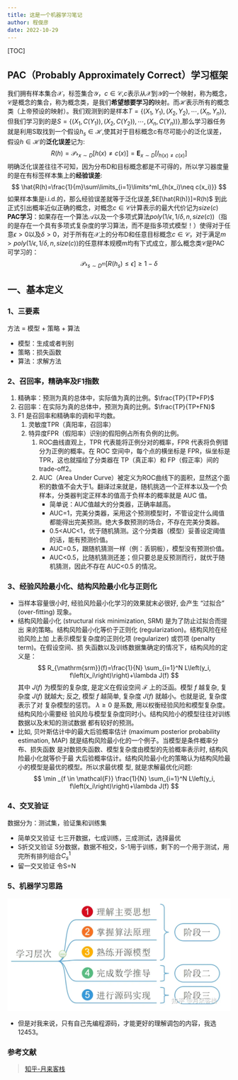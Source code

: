 ```yaml
---
title: 这是一个机器学习笔记
author: 程俊彦
date: 2022-10-29
---
```

[TOC]
## PAC（Probably Approximately Correct）学习框架

我们拥有样本集合$\mathcal{X}$，标签集合$\mathcal{Y}$，$c\in\mathcal{C}$,$c$表示从$\mathcal{X}$到$\mathcal{Y}$的一个映射，称为概念，$\mathcal{C}$是概念的集合，称为概念类，是我们**希望想要学习的**映射。而$\mathcal{H}$表示所有的概念类（上帝预设的映射）。我们观测到的是样本$T=\left\{(X_1,Y_1),(X_2,Y_2),\cdots,(X_n,Y_n)\right\}$,但我们学习到的是$S=\left\{(X_1,C(Y_1)),(X_2,C(Y_2)),\cdots,(X_n,C(Y_n))\right\}$,那么学习器任务就是利用S取找到一个假设$h_s\in\mathcal{H}$,使其对于目标概念c有尽可能小的泛化误差，假设$h\in\mathcal{H}$的**泛化误差**记为:
$$R(h)=\mathcal{Pr}_{x\sim D}[h(x)\neq c(x)]=\mathbf{E}_{x\sim D}[I_{h(x)\neq c(x)}]$$
明确泛化误差往往不可知，因为分布D和目标概念都是不可得的，所以学习器度量的是在有标签样本集上的**经验误差**:
$$
\hat{R(h)=\frac{1}{m}\sum\limits_{i=1}\limits^mI_{h(x_i)\neq c(x_i)}}
$$
如果样本集是i.i.d.的，那么经验误差就等于泛化误差,$E[\hat{R(h)}]=R(h)$
到此正式引出概率近似正确的概念，对概念$c\in\mathcal{C}$计算表示的最大代价记为$size(c)$
**PAC学习**：如果存在一个算法$\mathcal{A}$以及一个多项式算法$pol
y(1/\epsilon, 1/\delta, n, size(c))$（指的是存在一个具有多项式复杂度的学习算法，而不是指多项式模型！）使得对于任意$\epsilon >0$以及$\delta >0$，对于所有在$\mathcal{X}$上的分布D和任意目标概念$c\in\mathcal{C}$，对于满足$m>poly(1/\epsilon, 1/\delta, n, size(c))$的任意样本规模m均有下式成立，那么概念类$\mathcal{C}$是PAC可学习的：
$$
\mathcal{Pr}_{s\sim D^m}[R(h_s)\leq \epsilon]\geq 1-\delta
$$

## 一、基本定义
### 1、三要素

方法 = 模型 + 策略 + 算法 
- 模型：生成或者判别
- 策略：损失函数
- 算法：求解方法
### 2、召回率，精确率及F1指数

1. 精确率：预测为真的总体中，实际值为真的比例。$\frac{TP}{TP+FP}$
2. 召回率：在实际为真的总体中，预测为真的比例。$\frac{TP}{TP+FN}$ 
3. F1 是召回率和精确率的调和平均数。
    1. 灵敏度TPR（真阳率，召回率）
    2. 特异度FPR（假阳率）识别的假阳例占所有负例的比例。
        1. ROC曲线直观上，TPR 代表能将正例分对的概率，FPR 代表将负例错分为正例的概率。在 ROC 空间中，每个点的横坐标是 FPR，纵坐标是 TPR，这也就描绘了分类器在 TP（真正率）和 FP（假正率）间的 trade-off2。
        2. AUC（Area Under Curve）被定义为ROC曲线下的面积，显然这个面积的数值不会大于1。翻译过来就是，随机挑选一个正样本以及一个负样本，分类器判定正样本的值高于负样本的概率就是 AUC 值。
           - 简单说：AUC值越大的分类器，正确率越高。
           - AUC=1，完美分类器，采用这个预测模型时，不管设定什么阈值都能得出完美预测。绝大多数预测的场合，不存在完美分类器。
           - 0.5<AUC<1，优于随机猜测。这个分类器（模型）妥善设定阈值的话，能有预测价值。
           - AUC=0.5，跟随机猜测一样（例：丢铜板），模型没有预测价值。
           - AUC<0.5，比随机猜测还差；但只要总是反预测而行，就优于随机猜测，因此不存在 AUC<0.5 的情况。
### 3、经验风险最小化、结构风险最小化与正则化

- 当样本容量很小时, 经验风险最小化学习的效果就末必很好, 会产生 “过拟合” (over-fitting) 现象。  
- 结构风险最小化 (structural risk minimization, SRM) 是为了防止过拟合而提出 来的策略。结构风险最小化等价于正则化 (regularization)。结构风险在经验风险上加 上表示模型复杂度的正则化项 (regularizer) 或罚项 (penalty term)。在假设空间、损 失函数以及训练数据集确定的情况下，结构风险的定义是：
$$
R_{\mathrm{srm}}(f)=\frac{1}{N} \sum_{i=1}^N L\left(y_i, f\left(x_i\right)\right)+\lambda J(f)
$$
其中 $J(f)$ 为模型的复杂度, 是定义在假设空间 $\mathcal{F}$ 上的泛函。模型 $f$ 越复杂, 复杂度 $J(f)$ 就越大; 反之, 模型 $f$ 越简单, 复杂度 $J(f)$ 就越小。也就是说, 复杂度表示了对 复杂模型的惩罚。 $\lambda \geqslant 0$ 是系数, 用以权衡经验风险和模型复杂度。结构风险小需要经 验风险与模型复杂度同时小。结构风险小的模型往往对训练数据以及末知的测试数据 都有较好的预测。
- 比如, 贝叶斯估计中的最大后验概率估计 (maximum posterior probability estimation, MAP) 就是结构风险最小化的一个例子。当模型是条件概率分布、损失函数 是对数损失函数、模型复杂度由模型的先验概率表示时, 结构风险最小化就等价于最 大后验概率估计。结构风险最小化的策略认为结构风险最小的模型是最优的模型。所以求最优模 型, 就是求解最优化问题:
$$
\min _{f \in \mathcal{F}} \frac{1}{N} \sum_{i=1}^N L\left(y_i, f\left(x_i\right)\right)+\lambda J(f)
$$
### 4、交叉验证

数据分为：测试集，验证集和训练集
- 简单交叉验证
  七三开数据，七成训练，三成测试，选择最优
- S折交叉验证
  S分数据，数据不相交，S-1用于训练，剩下的一个用于测试，用完所有排列组合$C^{1}_{s}$
- 留一交叉验证
  令S=N

### 5、机器学习思路
![机器学习思路图](images/2022-11-03-11-11-57.png)
- 但是对我来说，只有自己先编程源码，才能更好的理解调包的内容，我选12453。
### 参考文献
> [知乎-月来客栈](https://zhuanlan.zhihu.com/p/123914015)